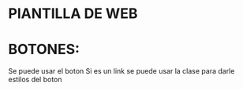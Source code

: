 # PlANTILLA DE WEB


# BOTONES:

Se puede usar el boton
Si es un link se puede usar la clase para darle estilos del boton

